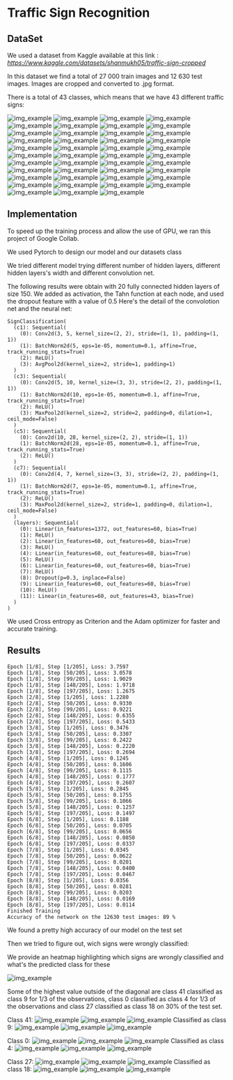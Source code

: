 # Traffic Sign Recognition

## DataSet

We used a dataset from Kaggle available at this link : *https://www.kaggle.com/datasets/shanmukh05/traffic-sign-cropped*

In this dataset we find a total of 27 000 train images and 12 630 test images. Images are cropped and converted to .jpg format.

There is a total of 43 classes, which means that we have 43 different traffic signs: 

![img_example](https://github.com/SCHOTT7/Road_Sign_Recognition/blob/main/Signs_Classes/00000_00002.jpg?raw=true)
![img_example](https://github.com/SCHOTT7/Road_Sign_Recognition/blob/main/Signs_Classes/00000_00008.jpg?raw=true)
![img_example](https://github.com/SCHOTT7/Road_Sign_Recognition/blob/main/Signs_Classes/00000_00018.jpg?raw=true)
![img_example](https://github.com/SCHOTT7/Road_Sign_Recognition/blob/main/Signs_Classes/00000_00019.jpg?raw=true)
![img_example](https://github.com/SCHOTT7/Road_Sign_Recognition/blob/main/Signs_Classes/00000_00024.jpg?raw=true)
![img_example](https://github.com/SCHOTT7/Road_Sign_Recognition/blob/main/Signs_Classes/00000_00025.jpg?raw=true)
![img_example](https://github.com/SCHOTT7/Road_Sign_Recognition/blob/main/Signs_Classes/00000_00026.jpg?raw=true)
![img_example](https://github.com/SCHOTT7/Road_Sign_Recognition/blob/main/Signs_Classes/00000_00027.jpg?raw=true)
![img_example](https://github.com/SCHOTT7/Road_Sign_Recognition/blob/main/Signs_Classes/00000_00028.jpg?raw=true)
![img_example](https://github.com/SCHOTT7/Road_Sign_Recognition/blob/main/Signs_Classes/00001_00000.jpg?raw=true)
![img_example](https://github.com/SCHOTT7/Road_Sign_Recognition/blob/main/Signs_Classes/00001_00006.jpg?raw=true)
![img_example](https://github.com/SCHOTT7/Road_Sign_Recognition/blob/main/Signs_Classes/00001_00007.jpg?raw=true)
![img_example](https://github.com/SCHOTT7/Road_Sign_Recognition/blob/main/Signs_Classes/00001_00012.jpg?raw=true)
![img_example](https://github.com/SCHOTT7/Road_Sign_Recognition/blob/main/Signs_Classes/00001_00020.jpg?raw=true)
![img_example](https://github.com/SCHOTT7/Road_Sign_Recognition/blob/main/Signs_Classes/00002_00013.jpg?raw=true)
![img_example](https://github.com/SCHOTT7/Road_Sign_Recognition/blob/main/Signs_Classes/00002_00024.jpg?raw=true)
![img_example](https://github.com/SCHOTT7/Road_Sign_Recognition/blob/main/Signs_Classes/00002_00027.jpg?raw=true)
![img_example](https://github.com/SCHOTT7/Road_Sign_Recognition/blob/main/Signs_Classes/00003_00007.jpg?raw=true)
![img_example](https://github.com/SCHOTT7/Road_Sign_Recognition/blob/main/Signs_Classes/00003_00021.jpg?raw=true)
![img_example](https://github.com/SCHOTT7/Road_Sign_Recognition/blob/main/Signs_Classes/00003_00023.jpg?raw=true)
![img_example](https://github.com/SCHOTT7/Road_Sign_Recognition/blob/main/Signs_Classes/00003_00026.jpg?raw=true)
![img_example](https://github.com/SCHOTT7/Road_Sign_Recognition/blob/main/Signs_Classes/00004_00004.jpg?raw=true)
![img_example](https://github.com/SCHOTT7/Road_Sign_Recognition/blob/main/Signs_Classes/00004_00025.jpg?raw=true)
![img_example](https://github.com/SCHOTT7/Road_Sign_Recognition/blob/main/Signs_Classes/00004_00026.jpg?raw=true)
![img_example](https://github.com/SCHOTT7/Road_Sign_Recognition/blob/main/Signs_Classes/00004_00027.jpg?raw=true)
![img_example](https://github.com/SCHOTT7/Road_Sign_Recognition/blob/main/Signs_Classes/00004_00028.jpg?raw=true)
![img_example](https://github.com/SCHOTT7/Road_Sign_Recognition/blob/main/Signs_Classes/00004_00029.jpg?raw=true)
![img_example](https://github.com/SCHOTT7/Road_Sign_Recognition/blob/main/Signs_Classes/00005_00019.jpg?raw=true)
![img_example](https://github.com/SCHOTT7/Road_Sign_Recognition/blob/main/Signs_Classes/00005_00020.jpg?raw=true)
![img_example](https://github.com/SCHOTT7/Road_Sign_Recognition/blob/main/Signs_Classes/00005_00023.jpg?raw=true)
![img_example](https://github.com/SCHOTT7/Road_Sign_Recognition/blob/main/Signs_Classes/00005_00025.jpg?raw=true)
![img_example](https://github.com/SCHOTT7/Road_Sign_Recognition/blob/main/Signs_Classes/00006_00000.jpg?raw=true)
![img_example](https://github.com/SCHOTT7/Road_Sign_Recognition/blob/main/Signs_Classes/00006_00024.jpg?raw=true)
![img_example](https://github.com/SCHOTT7/Road_Sign_Recognition/blob/main/Signs_Classes/00006_00029.jpg?raw=true)
![img_example](https://github.com/SCHOTT7/Road_Sign_Recognition/blob/main/Signs_Classes/00007_00009.jpg?raw=true)
![img_example](https://github.com/SCHOTT7/Road_Sign_Recognition/blob/main/Signs_Classes/00007_00021.jpg?raw=true)
![img_example](https://github.com/SCHOTT7/Road_Sign_Recognition/blob/main/Signs_Classes/00008_00001.jpg?raw=true)
![img_example](https://github.com/SCHOTT7/Road_Sign_Recognition/blob/main/Signs_Classes/00008_00027.jpg?raw=true)
![img_example](https://github.com/SCHOTT7/Road_Sign_Recognition/blob/main/Signs_Classes/00008_00028.jpg?raw=true)
![img_example](https://github.com/SCHOTT7/Road_Sign_Recognition/blob/main/Signs_Classes/00008_00029.jpg?raw=true)
![img_example](https://github.com/SCHOTT7/Road_Sign_Recognition/blob/main/Signs_Classes/00010_00024.jpg?raw=true)
![img_example](https://github.com/SCHOTT7/Road_Sign_Recognition/blob/main/Signs_Classes/00010_00025.jpg?raw=true)
![img_example](https://github.com/SCHOTT7/Road_Sign_Recognition/blob/main/Signs_Classes/00024_00028.jpg?raw=true)


## Implementation 

To speed up the training process and allow the use of GPU, we ran this project of Google Collab. 

We used Pytorch to design our model and our datasets class

We tried different model trying different number of hidden layers, different hidden layers's width and different convolution net. 

The following results were obtain with 20 fully connected hidden layers of size 150. We added as activation, the Tahn function at each node, and used the dropout feature with a value of 0.5 
Here's the detail of the convolotion net and the neural net:

```{python}
SignClassification(
  (c1): Sequential(
    (0): Conv2d(3, 5, kernel_size=(2, 2), stride=(1, 1), padding=(1, 1))
    (1): BatchNorm2d(5, eps=1e-05, momentum=0.1, affine=True, track_running_stats=True)
    (2): ReLU()
    (3): AvgPool2d(kernel_size=2, stride=1, padding=1)
  )
  (c3): Sequential(
    (0): Conv2d(5, 10, kernel_size=(3, 3), stride=(2, 2), padding=(1, 1))
    (1): BatchNorm2d(10, eps=1e-05, momentum=0.1, affine=True, track_running_stats=True)
    (2): ReLU()
    (3): MaxPool2d(kernel_size=2, stride=2, padding=0, dilation=1, ceil_mode=False)
  )
  (c5): Sequential(
    (0): Conv2d(10, 28, kernel_size=(2, 2), stride=(1, 1))
    (1): BatchNorm2d(28, eps=1e-05, momentum=0.1, affine=True, track_running_stats=True)
    (2): ReLU()
  )
  (c7): Sequential(
    (0): Conv2d(4, 7, kernel_size=(3, 3), stride=(2, 2), padding=(1, 1))
    (1): BatchNorm2d(7, eps=1e-05, momentum=0.1, affine=True, track_running_stats=True)
    (2): ReLU()
    (3): MaxPool2d(kernel_size=2, stride=1, padding=0, dilation=1, ceil_mode=False)
  )
  (layers): Sequential(
    (0): Linear(in_features=1372, out_features=60, bias=True)
    (1): ReLU()
    (2): Linear(in_features=60, out_features=60, bias=True)
    (3): ReLU()
    (4): Linear(in_features=60, out_features=60, bias=True)
    (5): ReLU()
    (6): Linear(in_features=60, out_features=60, bias=True)
    (7): ReLU()
    (8): Dropout(p=0.3, inplace=False)
    (9): Linear(in_features=60, out_features=60, bias=True)
    (10): ReLU()
    (11): Linear(in_features=60, out_features=43, bias=True)
  )
)
```

We used Cross entropy as Criterion and the Adam optimizer for faster and accurate training.

## Results


```{python}
Epoch [1/8], Step [1/205], Loss: 3.7597
Epoch [1/8], Step [50/205], Loss: 3.0578
Epoch [1/8], Step [99/205], Loss: 1.9029
Epoch [1/8], Step [148/205], Loss: 1.9718
Epoch [1/8], Step [197/205], Loss: 1.2675
Epoch [2/8], Step [1/205], Loss: 1.2280
Epoch [2/8], Step [50/205], Loss: 0.9330
Epoch [2/8], Step [99/205], Loss: 0.9221
Epoch [2/8], Step [148/205], Loss: 0.6355
Epoch [2/8], Step [197/205], Loss: 0.5433
Epoch [3/8], Step [1/205], Loss: 0.3476
Epoch [3/8], Step [50/205], Loss: 0.3307
Epoch [3/8], Step [99/205], Loss: 0.2422
Epoch [3/8], Step [148/205], Loss: 0.2220
Epoch [3/8], Step [197/205], Loss: 0.2694
Epoch [4/8], Step [1/205], Loss: 0.1245
Epoch [4/8], Step [50/205], Loss: 0.1606
Epoch [4/8], Step [99/205], Loss: 0.1115
Epoch [4/8], Step [148/205], Loss: 0.1777
Epoch [4/8], Step [197/205], Loss: 0.2607
Epoch [5/8], Step [1/205], Loss: 0.2845
Epoch [5/8], Step [50/205], Loss: 0.1755
Epoch [5/8], Step [99/205], Loss: 0.1066
Epoch [5/8], Step [148/205], Loss: 0.1257
Epoch [5/8], Step [197/205], Loss: 0.1497
Epoch [6/8], Step [1/205], Loss: 0.1188
Epoch [6/8], Step [50/205], Loss: 0.0705
Epoch [6/8], Step [99/205], Loss: 0.0656
Epoch [6/8], Step [148/205], Loss: 0.0850
Epoch [6/8], Step [197/205], Loss: 0.0337
Epoch [7/8], Step [1/205], Loss: 0.0345
Epoch [7/8], Step [50/205], Loss: 0.0622
Epoch [7/8], Step [99/205], Loss: 0.0201
Epoch [7/8], Step [148/205], Loss: 0.0400
Epoch [7/8], Step [197/205], Loss: 0.0467
Epoch [8/8], Step [1/205], Loss: 0.0356
Epoch [8/8], Step [50/205], Loss: 0.0281
Epoch [8/8], Step [99/205], Loss: 0.0203
Epoch [8/8], Step [148/205], Loss: 0.0169
Epoch [8/8], Step [197/205], Loss: 0.0114
Finished Training
Accuracy of the network on the 12630 test images: 89 %
```

We found a pretty high accuracy of our model on the test set

Then we tried to figure out, wich signs were wrongly classified:

We provide an heatmap highlighting which signs are wrongly classified and what's the predicted class for these

![img_example](https://github.com/SCHOTT7/Road_Sign_Recognition/blob/main/Signs_Classes/heatmap.png?raw=true)

Some of the highest value outside of the diagonal are class 41 classified as class 9 for 1/3 of the observations, class 0 classified as class 4 for 1/3 of the observations and class 27 classified as class 18 on 30% of the test set.

Class 41:
![img_example](https://github.com/SCHOTT7/Road_Sign_Recognition/blob/main/Signs_Classes/Missclassfication/00000_00027.jpg?raw=true)
![img_example](https://github.com/SCHOTT7/Road_Sign_Recognition/blob/main/Signs_Classes/Missclassfication/00001_00029.jpg?raw=true)
![img_example](https://github.com/SCHOTT7/Road_Sign_Recognition/blob/main/Signs_Classes/Missclassfication/00002_00019.jpg?raw=true)
Classified as class 9: 
![img_example](https://github.com/SCHOTT7/Road_Sign_Recognition/blob/main/Signs_Classes/Missclassfication/00001_00029.jpg?raw=true)
![img_example](https://github.com/SCHOTT7/Road_Sign_Recognition/blob/main/Signs_Classes/Missclassfication/00008_00026.jpg?raw=true)
![img_example](https://github.com/SCHOTT7/Road_Sign_Recognition/blob/main/Signs_Classes/Missclassfication/00002_00020.jpg?raw=true)  



Class 0:
![img_example](https://github.com/SCHOTT7/Road_Sign_Recognition/blob/main/Signs_Classes/Missclassfication/00004_00029.jpg?raw=true)
![img_example](https://github.com/SCHOTT7/Road_Sign_Recognition/blob/main/Signs_Classes/Missclassfication/00002_00028.jpg?raw=true)
![img_example](https://github.com/SCHOTT7/Road_Sign_Recognition/blob/main/Signs_Classes/Missclassfication/00000_00012.jpg?raw=true)
Classified as class 4:
![img_example](https://github.com/SCHOTT7/Road_Sign_Recognition/blob/main/Signs_Classes/Missclassfication/class4-27-18/00001_00021.jpg?raw=true)
![img_example](https://github.com/SCHOTT7/Road_Sign_Recognition/blob/main/Signs_Classes/Missclassfication/class4-27-18/00002_00029.jpg?raw=true)
![img_example](https://github.com/SCHOTT7/Road_Sign_Recognition/blob/main/Signs_Classes/Missclassfication/class4-27-18/00002_00012.jpg?raw=true)  


Class 27:
![img_example](https://github.com/SCHOTT7/Road_Sign_Recognition/blob/main/Signs_Classes/Missclassfication/class4-27-18/00001_00024.jpg?raw=true)
![img_example](https://github.com/SCHOTT7/Road_Sign_Recognition/blob/main/Signs_Classes/Missclassfication/class4-27-18/00001_00027.jpg?raw=true)
![img_example](https://github.com/SCHOTT7/Road_Sign_Recognition/blob/main/Signs_Classes/Missclassfication/class4-27-18/00004_00008.jpg?raw=true)
Classified as class 18:
![img_example](https://github.com/SCHOTT7/Road_Sign_Recognition/blob/main/Signs_Classes/Missclassfication/class4-27-18/00001_00013.jpg?raw=true)
![img_example](https://github.com/SCHOTT7/Road_Sign_Recognition/blob/main/Signs_Classes/Missclassfication/class4-27-18/00001_00002.jpg?raw=true)
![img_example](https://github.com/SCHOTT7/Road_Sign_Recognition/blob/main/Signs_Classes/Missclassfication/class4-27-18/00008_00017.jpg?raw=true)



